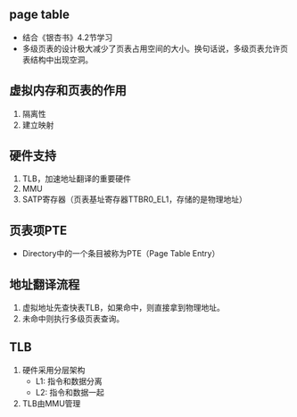 ## page table
- 结合《银杏书》4.2节学习
- 多级页表的设计极大减少了页表占用空间的大小。换句话说，多级页表允许页表结构中出现空洞。
## 虚拟内存和页表的作用
1. 隔离性
2. 建立映射
## 硬件支持
1. TLB，加速地址翻译的重要硬件
2. MMU
3. SATP寄存器（页表基址寄存器TTBR0_EL1，存储的是物理地址）
## 页表项PTE
- Directory中的一个条目被称为PTE（Page Table Entry）
## 地址翻译流程
1. 虚拟地址先查快表TLB，如果命中，则直接拿到物理地址。
2. 未命中则执行多级页表查询。
## TLB
1. 硬件采用分层架构
   - L1: 指令和数据分离
   - L2: 指令和数据一起
2. TLB由MMU管理